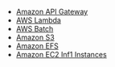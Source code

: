 - [Amazon API Gateway][api-gateway]
- [AWS Lambda][lambda]
- [AWS Batch][Batch]
- [Amazon S3][s3]
- [Amazon EFS][efs]
- [Amazon EC2 Inf1 Instances][inf1]


[api-gateway]: https://aws.amazon.com/api-gateway/?nc1=h_ls
[lambda]: https://aws.amazon.com/lambda/?nc1=h_ls
[Batch]: https://aws.amazon.com/batch/?nc1=h_ls
[s3]: https://aws.amazon.com/s3/?nc1=h_ls
[efs]: https://aws.amazon.com/efs/?nc1=h_ls
[inf1]: https://aws.amazon.com/ec2/instance-types/inf1/?nc1=h_ls